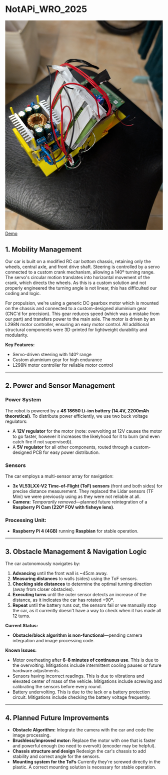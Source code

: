 # NotAPi_WRO_2025
![image1](resources/image1.jpg)
[Demo](https://hc-cdn.hel1.your-objectstorage.com/s/v3/c7cb69626a8cc83b544aa8f92fb21f2a090f1fee_pxl_20250423_193522126_2.mp4)
## 1. Mobility Management
Our car is built on a modified RC car bottom chassis, retaining only the wheels, central axle, and front drive shaft. Steering is controlled by a servo connected to a custom crank mechanism, allowing a 140º turning range. The servo's circular motion translates into horizontal movement of the crank, which directs the wheels. As this is a custom solution and not properly engineered the turning angle is not linear, this has difficulted our coding and logic.

For propulsion, we're using a generic DC gearbox motor which is mounted on the chassis and connected to a custom-designed aluminium gear (CNC'd for precision). This gear reduces speed (which was a mistake from our part) and transfers power to the main axle. The motor is driven by an L298N motor controller, ensuring an easy motor control. All additional structural components were 3D-printed for lightweight durability and modularity.

**Key Features:**
- Servo-driven steering with 140º range
- Custom aluminium gear for high endurance
- L298N motor controller for reliable motor control

---

## 2. Power and Sensor Management
### Power System
The robot is powered by a **4S 18650 Li-ion battery (14.4V, 2200mAh theoretical)**. To distribute power efficiently, we use two buck voltage regulators:
- A **12V regulator** for the motor (note: overvolting at 12V causes the motor to go faster, however it increases the likelyhood for it to burn (and even catch fire if not supervised)).
- A **5V regulator** for all other components, routed through a custom-designed PCB for easy power distribution.

### Sensors
The car employs a multi-sensor array for navigation:
- **3x VL53LXX-V2 Time-of-Flight (ToF) sensors** (front and both sides) for precise distance measurement. They replaced the Lidar sensors (TF Mini) we were previously using as they were not reliable at all.
- **Camera:** *Temporarily removed*—planned future reintegration of a **Raspberry Pi Cam (220º FOV with fisheye lens)**.

### Processing Unit:
- **Raspberry Pi 4 (4GB)** running **Raspbian** for stable operation.  

---

## 3. Obstacle Management & Navigation Logic
The car autonomously navigates by:
1. **Advancing** until the front wall is ~45cm away.
2. **Measuring distances** to walls (sides) using the ToF sensors.
3. **Checking side distances** to determine the optimal turning direction (away from closer obstacles).
4. **Executing turns** until the outer sensor detects an increase of the distance, as it indicates the car has rotated +90º.
5. **Repeat** until the battery runs out, the sensors fail or we manually stop the car, as it currently doesn't have a way to check when it has made all 12 turns.

**Current Status:**  
- **Obstacle/block algorithm is non-functional**—pending camera integration and image processing code.    

**Known Issues:**  
- Motor overheating after **6–8 minutes of continuous use**. This is due to the overvolting. Mitigations include intermittent cooling pauses or future hardware adjustments.  
- Sensors having incorrect readings. This is due to vibrations and elevated center of mass of the vehicle. Mitigations include screwing and calibrating the sensors before every round.
- Battery undervolting. This is due to the lack or a battery protection circuit. Mitigations include checking the battery voltage frequently.
  
---

## 4. Planned Future Improvements  
- **Obstacle Algorithm:** Integrate the camera with the car and code the image processing.  
- **Brushless/improved motor:** Replace the motor with one that is faster and powerful enough (no need to overvolt) (encoder may be helpful).
- **Chassis structure and design** Redesign the car's chassis to add stability and correct angle for the sensors.
- **Mounting system for the ToFs** Currently they're screwed directly in the plastic. A correct mounting solution is necessary for stable operation.
